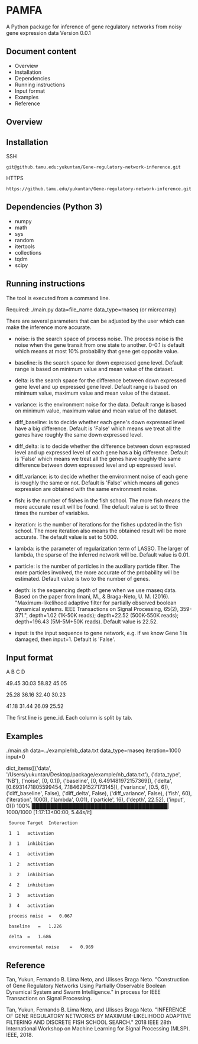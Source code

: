 PAMFA
======

A Python package for inference of gene regulatory networks from noisy gene expression data
Version 0.0.1

Document content
----

* Overview
* Installation
* Dependencies
* Running instructions
* Input format
* Examples
* Reference

Overview
----


Installation
----

SSH

`git@github.tamu.edu:yukuntan/Gene-regulatory-network-inference.git`

HTTPS

`https://github.tamu.edu/yukuntan/Gene-regulatory-network-inference.git`

Dependencies (Python 3)
----

* numpy
* math
* sys
* random
* itertools
* collections
* tqdm
* scipy


Running instructions
----

The tool is executed from a command line.

Required:
./main.py data=file_name data_type=rnaseq (or microarray)

There are several parameters that can be adjusted by the user which can make the inference more accurate.

- noise: is the search space of process noise. The process noise is the noise when the gene transit from one state to another. 0-0.1 is default which means at most 10% probability that gene get opposite value.

- baseline: is the search space for down expressed gene level. Default range is based on minimum value and mean value of the dataset.

- delta: is the search space for the difference between down expressed gene level and up expressed gene level. Default range is based on minimum value, maximum value and mean value of the dataset.

- variance: is the environment noise for the data. Default range is based on minimum value, maximum value and mean value of the dataset.

- diff_baseline: is to decide whether each gene's down expressed level have a big difference. Default is 'False' which means we treat all the genes have roughly the same down expressed level.

- diff_delta: is to decide whether the difference between down expressed level and up expressed level of each gene has a big difference. Default is 'False' which means we treat all the genes have roughly the same difference between down expressed level and up expressed level.

- diff_variance: is to decide whether the environment noise of each gene is roughly the same or not. Default is 'False' which means all genes expression are obtained with the same environment noise.

- fish: is the number of fishes in the fish school. The more fish means the more accurate result will be found. The default value is set to three times the number of variables.

- iteration: is the number of iterations for the fishes updated in the fish school. The more iteration also means the obtained result will be more accurate. The default value is set to 5000.

- lambda: is the parameter of regularization term of LASSO. The larger of lambda, the sparse of the inferred network will be. Default value is 0.01.

- particle: is the number of particles in the auxiliary particle filter. The more particles involved, the more accurate of the probability will be estimated. Default value is two to the number of genes.

- depth: is the sequencing depth of gene when we use rnaseq data. Based on the paper from Imani, M., & Braga-Neto, U. M. (2016). "Maximum-likelihood adaptive filter for partially observed boolean dynamical systems. IEEE Transactions on Signal Processing, 65(2), 359-371.", depth=1.02 (1K-50K reads); depth=22.52 (500K-550K reads); depth=196.43 (5M-5M+50K reads). Default value is 22.52.

- input: is the input sequence to gene network, e.g. if we know Gene 1 is damaged, then input=1. Default is 'False'.


Input format
----

A	B	C	D 

49.45	30.03	58.82	45.05 

25.28	36.16	32.40	30.23

41.18	31.44	26.09	25.52

The first line is gene_id. Each column is split by tab.


Examples
----

./main.sh data=../example/nb_data.txt data_type=rnaseq iteration=1000 input=0

dict_items([('data', '/Users/yukuntan/Desktop/package/example/nb_data.txt'), ('data_type', 'NB'), ('noise', [0, 0.1]), ('baseline', [0, 6.491481972157369]), ('delta', [0.6931471805599454, 7.1846291527173145]), ('variance', [0.5, 6]), ('diff_baseline', False), ('diff_delta', False), ('diff_variance', False), ('fish', 60), ('iteration', 1000), ('lambda', 0.01), ('particle', 16), ('depth', 22.52), ('input', 0)])
100%|█████████████████████████████████████| 1000/1000 [1:17:13<00:00,  5.44s/it]

     Source	Target	Interaction

     1	1	activation

     3	1	inhibition

     4	1	activation

     1	2	activation

     3	2	inhibition

     4	2	inhibition

     2	3	activation

     3	4	activation

     process noise	=	0.067

     baseline	=	1.226

     delta	=	1.686

     environmental noise	=	0.969

Reference
----

Tan, Yukun, Fernando B. Lima Neto, and Ulisses Braga Neto. "Construction of Gene Regulatory Networks
Using Partially Observable Boolean Dynamical System and Swarm Intelligence." in process for IEEE Transactions on Signal Processing.

Tan, Yukun, Fernando B. Lima Neto, and Ulisses Braga Neto. "INFERENCE OF GENE REGULATORY NETWORKS BY MAXIMUM-LIKELIHOOD ADAPTIVE FILTERING AND DISCRETE FISH SCHOOL SEARCH." 2018 IEEE 28th International Workshop on Machine Learning for Signal Processing (MLSP). IEEE, 2018.




